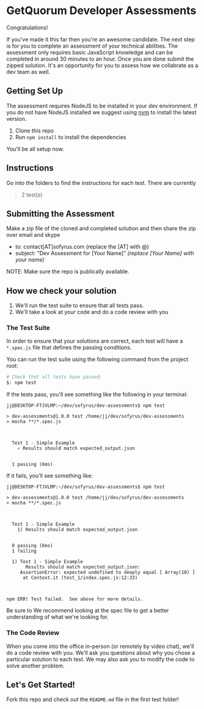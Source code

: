 # GetQuorum Developer Assessments

Congratulations!

If you've made it this far then you're an awesome candidate. The next step is for you to complete an assessment of your technical abilities. The assessment only requires basic JavaScript knowledge and can be completed in around 30 minutes to an hour. Once you are done submit the zipped solution. It's an opportunity for you to assess how we collabrate as a dev team as well.


## Getting Set Up

The assessment requires NodeJS to be installed in your dev environment. If you do not have NodeJS installed we suggest using [nvm](https://github.com/nvm-sh/nvm) to install the latest version.

1. Clone this repo
3. Run `npm install` to install the dependencies

You'll be all setup now.

## Instructions

Go into the folders to find the instructions for each test.  There are currently

> 2 test(s)



## Submitting the Assessment
 Make a zip file of the cloned and completed solution and then share the zip over email and skype
- to: contact[AT]sofyrus.com (replace the [AT] with @)
- subject: "Dev Assessment for [Your Name]" _(replace [Your Name] with your name)_

NOTE: Make sure the repo is publically available. 


## How we check your solution

1. We'll run the test suite to ensure that all tests pass. 
2. We'll take a look at your code and do a code review with you

### The Test Suite

In order to ensure that your solutions are correct, each test will have a `*.spec.js` file that defines the passing conditions. 

You can run the test suite using the following command from the project root:

```bash
# Check that all tests have passed:
$: npm test
```

If the tests pass, you'll see something like the following in your terminal:

```
jj@DESKTOP-FTJVLMP:~/dev/sofyrus/dev-assessments$ npm test

> dev-assessments@1.0.0 test /home/jj/dev/sofyrus/dev-assessments
> mocha **/*.spec.js



  Test 1 - Simple Example
    ✓ Results should match expected_output.json


  1 passing (6ms)
```

If it fails, you'll see something like:

```
jj@DESKTOP-FTJVLMP:~/dev/sofyrus/dev-assessments$ npm test

> dev-assessments@1.0.0 test /home/jj/dev/sofyrus/dev-assessments
> mocha **/*.spec.js



  Test 1 - Simple Example
    1) Results should match expected_output.json


  0 passing (6ms)
  1 failing

  1) Test 1 - Simple Example
       Results should match expected_output.json:
     AssertionError: expected undefined to deeply equal [ Array(10) ]
      at Context.it (test_1/index.spec.js:12:33)



npm ERR! Test failed.  See above for more details.
```

Be sure to We recommend looking at the spec file to get a better understanding of what we're looking for.

### The Code Review

When you come into the office in-person (or remotely by video chat), we'll do a code review with you. We'll ask you questions about why you chose a particular solution to each test. We may also ask you to modify the code to solve another problem. 

## Let's Get Started!

Fork this repo and check out the `README.md` file in the first test folder!
